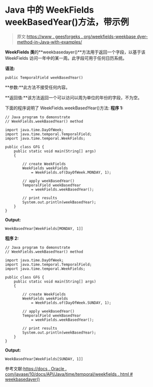 # Java 中的 WeekFields weekBasedYear()方法，带示例

> 原文:[https://www . geesforgeks . org/weekfields-weekbase dyer-method-in-Java-with-examples/](https://www.geeksforgeeks.org/weekfields-weekbasedyear-method-in-java-with-examples/)

**WeekFields 类**的**weekbasedayer()**方法用于返回一个字段，以基于该 WeekFields 访问一年中的某一周。此字段可用于任何日历系统。

**语法:**

```
public TemporalField weekBasedYear()

```

**参数:**此方法不接受任何内容。

**返回值:**该方法返回一个可以访问以周为单位的年份的字段，不为空。

下面的程序说明了 WeekFields.weekBasedYear()方法:
**程序 1:**

```
// Java program to demonstrate
// WeekFields.weekBasedYear() method

import java.time.DayOfWeek;
import java.time.temporal.TemporalField;
import java.time.temporal.WeekFields;

public class GFG {
    public static void main(String[] args)
    {

        // create WeekFields
        WeekFields weekFields
            = WeekFields.of(DayOfWeek.MONDAY, 1);

        // apply weekBasedYear()
        TemporalField weekBasedYear
            = weekFields.weekBasedYear();

        // print results
        System.out.println(weekBasedYear);
    }
}
```

**Output:**

```
WeekBasedYear[WeekFields[MONDAY, 1]]

```

**程序 2:**

```
// Java program to demonstrate
// WeekFields.weekBasedYear() method

import java.time.DayOfWeek;
import java.time.temporal.TemporalField;
import java.time.temporal.WeekFields;

public class GFG {
    public static void main(String[] args)
    {

        // create WeekFields
        WeekFields weekFields
            = WeekFields.of(DayOfWeek.SUNDAY, 1);

        // apply weekBasedYear()
        TemporalField weekBasedYear
            = weekFields.weekBasedYear();

        // print results
        System.out.println(weekBasedYear);
    }
}
```

**Output:**

```
WeekBasedYear[WeekFields[SUNDAY, 1]]

```

参考文献:[https://docs . Oracle . com/javase/10/docs/API/Java/time/temporal/weekfields . html # weekbasedayer()](https://docs.oracle.com/javase/10/docs/api/java/time/temporal/WeekFields.html#weekBasedYear())